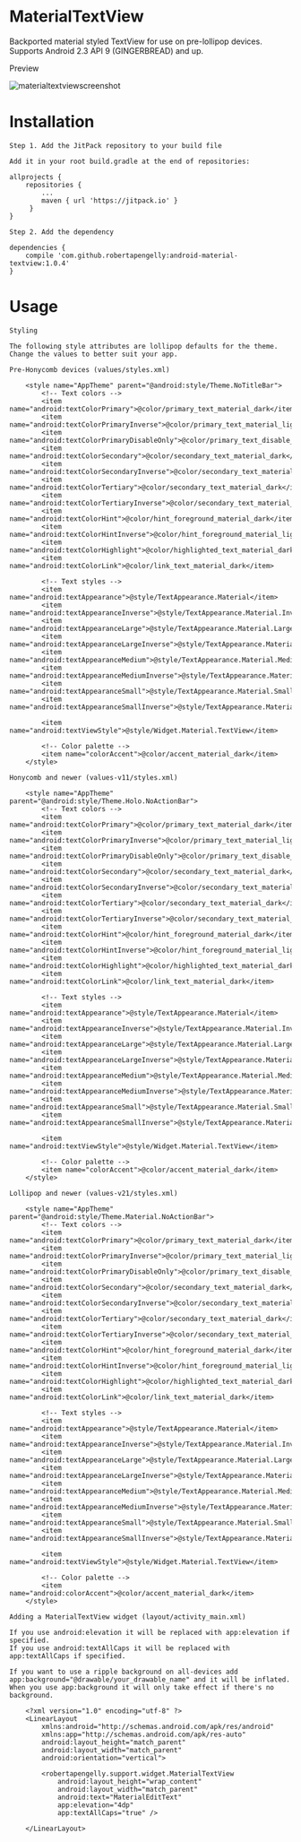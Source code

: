 # MaterialTextView

Backported material styled TextView for use on pre-lollipop devices. Supports Android 2.3 API 9 (GINGERBREAD) and up.

Preview

![materialtextviewscreenshot](https://cloud.githubusercontent.com/assets/5245027/22506974/1eecfcd8-e87b-11e6-9d71-36769470f504.png)

# Installation

    Step 1. Add the JitPack repository to your build file
    
    Add it in your root build.gradle at the end of repositories:
    
    allprojects {
        repositories {
            ...
            maven { url 'https://jitpack.io' }
         }
    }
    
    Step 2. Add the dependency
    
    dependencies {
        compile 'com.github.robertapengelly:android-material-textview:1.0.4'
    }

# Usage

    Styling
    
    The following style attributes are lollipop defaults for the theme. Change the values to better suit your app.
    
    Pre-Honycomb devices (values/styles.xml)
    
        <style name="AppTheme" parent="@android:style/Theme.NoTitleBar">
            <!-- Text colors -->
            <item name="android:textColorPrimary">@color/primary_text_material_dark</item>
            <item name="android:textColorPrimaryInverse">@color/primary_text_material_light</item>
            <item name="android:textColorPrimaryDisableOnly">@color/primary_text_disable_only_material_dark</item>
            <item name="android:textColorSecondary">@color/secondary_text_material_dark</item>
            <item name="android:textColorSecondaryInverse">@color/secondary_text_material_light</item>
            <item name="android:textColorTertiary">@color/secondary_text_material_dark</item>
            <item name="android:textColorTertiaryInverse">@color/secondary_text_material_light</item>
            <item name="android:textColorHint">@color/hint_foreground_material_dark</item>
            <item name="android:textColorHintInverse">@color/hint_foreground_material_light</item>
            <item name="android:textColorHighlight">@color/highlighted_text_material_dark</item>
            <item name="android:textColorLink">@color/link_text_material_dark</item>
            
            <!-- Text styles -->
            <item name="android:textAppearance">@style/TextAppearance.Material</item>
            <item name="android:textAppearanceInverse">@style/TextAppearance.Material.Inverse</item>
            <item name="android:textAppearanceLarge">@style/TextAppearance.Material.Large</item>
            <item name="android:textAppearanceLargeInverse">@style/TextAppearance.Material.Large.Inverse</item>
            <item name="android:textAppearanceMedium">@style/TextAppearance.Material.Medium</item>
            <item name="android:textAppearanceMediumInverse">@style/TextAppearance.Material.Medium.Inverse</item>
            <item name="android:textAppearanceSmall">@style/TextAppearance.Material.Small</item>
            <item name="android:textAppearanceSmallInverse">@style/TextAppearance.Material.Small.Inverse</item>
            
            <item name="android:textViewStyle">@style/Widget.Material.TextView</item>
            
            <!-- Color palette -->
            <item name="colorAccent">@color/accent_material_dark</item>
        </style>
    
    Honycomb and newer (values-v11/styles.xml)
    
        <style name="AppTheme" parent="@android:style/Theme.Holo.NoActionBar">
            <!-- Text colors -->
            <item name="android:textColorPrimary">@color/primary_text_material_dark</item>
            <item name="android:textColorPrimaryInverse">@color/primary_text_material_light</item>
            <item name="android:textColorPrimaryDisableOnly">@color/primary_text_disable_only_material_dark</item>
            <item name="android:textColorSecondary">@color/secondary_text_material_dark</item>
            <item name="android:textColorSecondaryInverse">@color/secondary_text_material_light</item>
            <item name="android:textColorTertiary">@color/secondary_text_material_dark</item>
            <item name="android:textColorTertiaryInverse">@color/secondary_text_material_light</item>
            <item name="android:textColorHint">@color/hint_foreground_material_dark</item>
            <item name="android:textColorHintInverse">@color/hint_foreground_material_light</item>
            <item name="android:textColorHighlight">@color/highlighted_text_material_dark</item>
            <item name="android:textColorLink">@color/link_text_material_dark</item>
            
            <!-- Text styles -->
            <item name="android:textAppearance">@style/TextAppearance.Material</item>
            <item name="android:textAppearanceInverse">@style/TextAppearance.Material.Inverse</item>
            <item name="android:textAppearanceLarge">@style/TextAppearance.Material.Large</item>
            <item name="android:textAppearanceLargeInverse">@style/TextAppearance.Material.Large.Inverse</item>
            <item name="android:textAppearanceMedium">@style/TextAppearance.Material.Medium</item>
            <item name="android:textAppearanceMediumInverse">@style/TextAppearance.Material.Medium.Inverse</item>
            <item name="android:textAppearanceSmall">@style/TextAppearance.Material.Small</item>
            <item name="android:textAppearanceSmallInverse">@style/TextAppearance.Material.Small.Inverse</item>
            
            <item name="android:textViewStyle">@style/Widget.Material.TextView</item>
            
            <!-- Color palette -->
            <item name="colorAccent">@color/accent_material_dark</item>
        </style>
    
    Lollipop and newer (values-v21/styles.xml)
    
        <style name="AppTheme" parent="@android:style/Theme.Material.NoActionBar">
            <!-- Text colors -->
            <item name="android:textColorPrimary">@color/primary_text_material_dark</item>
            <item name="android:textColorPrimaryInverse">@color/primary_text_material_light</item>
            <item name="android:textColorPrimaryDisableOnly">@color/primary_text_disable_only_material_dark</item>
            <item name="android:textColorSecondary">@color/secondary_text_material_dark</item>
            <item name="android:textColorSecondaryInverse">@color/secondary_text_material_light</item>
            <item name="android:textColorTertiary">@color/secondary_text_material_dark</item>
            <item name="android:textColorTertiaryInverse">@color/secondary_text_material_light</item>
            <item name="android:textColorHint">@color/hint_foreground_material_dark</item>
            <item name="android:textColorHintInverse">@color/hint_foreground_material_light</item>
            <item name="android:textColorHighlight">@color/highlighted_text_material_dark</item>
            <item name="android:textColorLink">@color/link_text_material_dark</item>
            
            <!-- Text styles -->
            <item name="android:textAppearance">@style/TextAppearance.Material</item>
            <item name="android:textAppearanceInverse">@style/TextAppearance.Material.Inverse</item>
            <item name="android:textAppearanceLarge">@style/TextAppearance.Material.Large</item>
            <item name="android:textAppearanceLargeInverse">@style/TextAppearance.Material.Large.Inverse</item>
            <item name="android:textAppearanceMedium">@style/TextAppearance.Material.Medium</item>
            <item name="android:textAppearanceMediumInverse">@style/TextAppearance.Material.Medium.Inverse</item>
            <item name="android:textAppearanceSmall">@style/TextAppearance.Material.Small</item>
            <item name="android:textAppearanceSmallInverse">@style/TextAppearance.Material.Small.Inverse</item>
            
            <item name="android:textViewStyle">@style/Widget.Material.TextView</item>
            
            <!-- Color palette -->
            <item name="android:colorAccent">@color/accent_material_dark</item>
        </style>
    
    Adding a MaterialTextView widget (layout/activity_main.xml)
    
    If you use android:elevation it will be replaced with app:elevation if specified.
    If you use android:textAllCaps it will be replaced with app:textAllCaps if specified.
    
    If you want to use a ripple background on all-devices add app:background="@drawable/your_drawable_name" and it will be inflated.
    When you use app:background it will only take effect if there's no background.
    
        <?xml version="1.0" encoding="utf-8" ?>
        <LinearLayout
            xmlns:android="http://schemas.android.com/apk/res/android"
            xmlns:app="http://schemas.android.com/apk/res-auto"
            android:layout_height="match_parent"
            android:layout_width="match_parent"
            android:orientation="vertical">
            
            <robertapengelly.support.widget.MaterialTextView
                android:layout_height="wrap_content"
                android:layout_width="match_parent"
                android:text="MaterialEditText"
                app:elevation="4dp"
                app:textAllCaps="true" />
        
        </LinearLayout>
